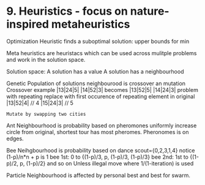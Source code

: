 # 9. Heuristics - focus on nature-inspired metaheuristics
Optimization
Heuristic finds a suboptimal solution: upper bounds for min

Meta heuristics are heuristacs which can be used across mulitple problems and work in the solution space.

Solution space:
    A solution has a value
    A solution has a neighbourhood

Genetic
    Population of solutions
    neighbourood is crossover an mutation
    Crossover example
        |13|24|5|
        |14|52|3|
        becomes
        |13|52|5|
        |14|24|3|
        problem with repeating
        replace with first occurence of repeating element in original
        |13|52|4| // 4
        |15|24|3| // 5

    Mutate by swapping two cities
    
Ant
    Neighbourhood is probability based on pheromones
    uniformly increase circle from original, shortest tour has most pheromes.
    Pheronomes is on edges.

Bee
    Neihgbourhood is probability based on dance
    scout={0,2,3,1,4} notice (1-p)/n*n + p is 1 
    bee 1st: 0      to {(1-p)/3, p, (1-p)/3, (1-p)/3}
    bee 2nd: 1st    to {(1-p)/2, p, (1-p)/2}
    and so on
    Unless illegal move where 1/(1-iteration) is used

Particle
    Neighbourhood is affected by personal best and best for swarm.